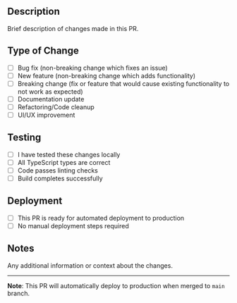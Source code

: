 ## Description
Brief description of changes made in this PR.

## Type of Change
- [ ] Bug fix (non-breaking change which fixes an issue)
- [ ] New feature (non-breaking change which adds functionality)
- [ ] Breaking change (fix or feature that would cause existing functionality to not work as expected)
- [ ] Documentation update
- [ ] Refactoring/Code cleanup
- [ ] UI/UX improvement

## Testing
- [ ] I have tested these changes locally
- [ ] All TypeScript types are correct
- [ ] Code passes linting checks
- [ ] Build completes successfully

## Deployment
- [ ] This PR is ready for automated deployment to production
- [ ] No manual deployment steps required

## Notes
Any additional information or context about the changes.

---
**Note**: This PR will automatically deploy to production when merged to `main` branch.